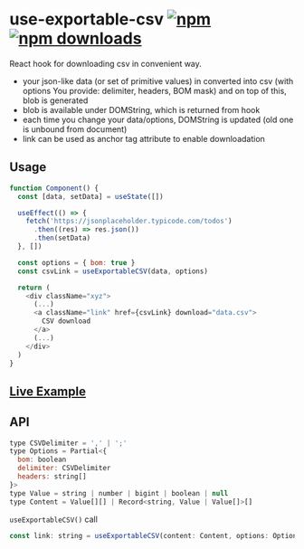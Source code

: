 # use-exportable-csv [![npm](https://img.shields.io/npm/v/use-exportable-csv.svg)](https://www.npmjs.com/package/use-exportable-csv) [![npm downloads](https://img.shields.io/npm/dm/use-exportable-csv.svg)](https://www.npmjs.com/package/use-exportable-csv)

React hook for downloading csv in convenient way.

- your json-like data (or set of primitive values) in converted into csv (with options You provide: delimiter, headers, BOM mask) and on top of this, blob is generated
- blob is available under DOMString, which is returned from hook
- each time you change your data/options, DOMString is updated (old one is unbound from document)
- link can be used as anchor tag attribute to enable downloadation

## Usage

```js
function Component() {
  const [data, setData] = useState([])

  useEffect(() => {
    fetch('https://jsonplaceholder.typicode.com/todos')
      .then((res) => res.json())
      .then(setData)
  }, [])

  const options = { bom: true }
  const csvLink = useExportableCSV(data, options)

  return (
    <div className="xyz">
      (...)
      <a className="link" href={csvLink} download="data.csv">
        CSV download
      </a>
      (...)
    </div>
  )
}
```

## [Live Example](https://codesandbox.io/s/jolly-morning-tpwww)

## API

```js
type CSVDelimiter = ',' | ';'
type Options = Partial<{
  bom: boolean
  delimiter: CSVDelimiter
  headers: string[]
}>
type Value = string | number | bigint | boolean | null
type Content = Value[][] | Record<string, Value | Value[]>[]

```

`useExportableCSV()` call

```js
const link: string = useExportableCSV(content: Content, options: Options)

```
